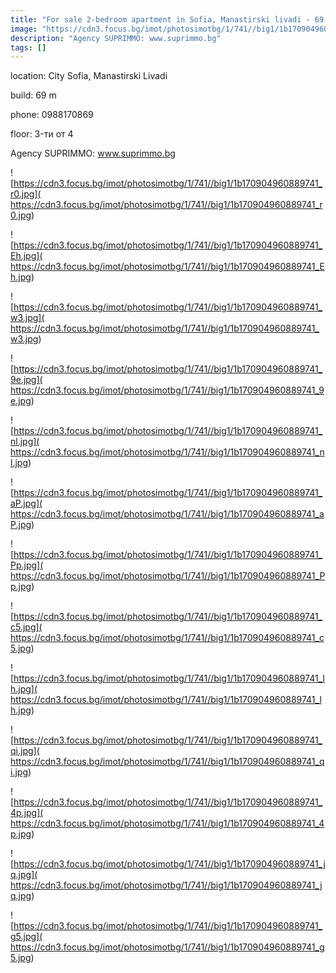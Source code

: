 ```yaml
---
title: "For sale 2-bedroom apartment in Sofia, Manastirski livadi - 69 sq.m / 175900 EUR :: imot.bg Ad"
image: "https://cdn3.focus.bg/imot/photosimotbg/1/741//big1/1b170904960889741_WV.jpg"
description: "Agency SUPRIMMO: www.suprimmo.bg"
tags: []
---
```


location: City Sofia, Manastirski Livadi

build: 69 m

phone: 0988170869

floor: 3-ти от 4

Agency SUPRIMMO: www.suprimmo.bg


![https://cdn3.focus.bg/imot/photosimotbg/1/741//big1/1b170904960889741_r0.jpg]( https://cdn3.focus.bg/imot/photosimotbg/1/741//big1/1b170904960889741_r0.jpg)


![https://cdn3.focus.bg/imot/photosimotbg/1/741//big1/1b170904960889741_Eh.jpg]( https://cdn3.focus.bg/imot/photosimotbg/1/741//big1/1b170904960889741_Eh.jpg)


![https://cdn3.focus.bg/imot/photosimotbg/1/741//big1/1b170904960889741_w3.jpg]( https://cdn3.focus.bg/imot/photosimotbg/1/741//big1/1b170904960889741_w3.jpg)


![https://cdn3.focus.bg/imot/photosimotbg/1/741//big1/1b170904960889741_9e.jpg]( https://cdn3.focus.bg/imot/photosimotbg/1/741//big1/1b170904960889741_9e.jpg)


![https://cdn3.focus.bg/imot/photosimotbg/1/741//big1/1b170904960889741_nl.jpg]( https://cdn3.focus.bg/imot/photosimotbg/1/741//big1/1b170904960889741_nl.jpg)


![https://cdn3.focus.bg/imot/photosimotbg/1/741//big1/1b170904960889741_aP.jpg]( https://cdn3.focus.bg/imot/photosimotbg/1/741//big1/1b170904960889741_aP.jpg)


![https://cdn3.focus.bg/imot/photosimotbg/1/741//big1/1b170904960889741_Pp.jpg]( https://cdn3.focus.bg/imot/photosimotbg/1/741//big1/1b170904960889741_Pp.jpg)


![https://cdn3.focus.bg/imot/photosimotbg/1/741//big1/1b170904960889741_c5.jpg]( https://cdn3.focus.bg/imot/photosimotbg/1/741//big1/1b170904960889741_c5.jpg)


![https://cdn3.focus.bg/imot/photosimotbg/1/741//big1/1b170904960889741_lh.jpg]( https://cdn3.focus.bg/imot/photosimotbg/1/741//big1/1b170904960889741_lh.jpg)


![https://cdn3.focus.bg/imot/photosimotbg/1/741//big1/1b170904960889741_qi.jpg]( https://cdn3.focus.bg/imot/photosimotbg/1/741//big1/1b170904960889741_qi.jpg)


![https://cdn3.focus.bg/imot/photosimotbg/1/741//big1/1b170904960889741_4p.jpg]( https://cdn3.focus.bg/imot/photosimotbg/1/741//big1/1b170904960889741_4p.jpg)


![https://cdn3.focus.bg/imot/photosimotbg/1/741//big1/1b170904960889741_jq.jpg]( https://cdn3.focus.bg/imot/photosimotbg/1/741//big1/1b170904960889741_jq.jpg)


![https://cdn3.focus.bg/imot/photosimotbg/1/741//big1/1b170904960889741_g5.jpg]( https://cdn3.focus.bg/imot/photosimotbg/1/741//big1/1b170904960889741_g5.jpg)


